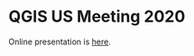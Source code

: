 # QGIS US Meeting 2020

Online presentation is [here](https://raw.githack.com/qcooperative/presentations/master/qgis-us-meeting-2020/build/index.html).
